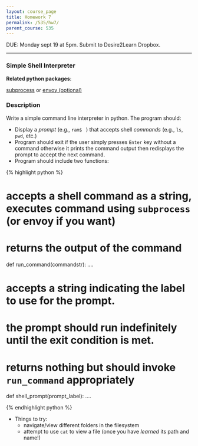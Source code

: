 ```yaml
---
layout: course_page
title: Homework 7
permalink: /535/hw7/
parent_course: 535
---
```


DUE: Monday sept 19 at 5pm. Submit to Desire2Learn Dropbox. 

---

### Simple Shell Interpreter

**Related python packages**: 
	
[subprocess](https://docs.python.org/2/library/subprocess.html) or [envoy (optional)](https://pypi.python.org/pypi/envoy)

### Description
Write a simple command line interpreter in python. The program should:
	
- Display a *prompt* (e.g., ```ram$ ``` ) that accepts shell *commands* (e.g., ```ls```, ```pwd```, etc.)
- Program should exit if the user simply presses ```Enter``` key without a command otherwise it prints the command output then redisplays the prompt to accept the next command.
- Program should include two functions:

{% highlight python %}

#  accepts a shell command as a string, executes command using ```subprocess``` (or envoy if you want)
#  returns the output of the command
def run_command(commandstr):
	.... 

#  accepts a string indicating the label to use for the prompt.
#  the prompt should run indefinitely until the exit condition is met.
#  returns nothing but should invoke ```run_command``` appropriately
def shell_prompt(prompt_label):
    ....

{% endhighlight python %}

- Things to try:
	* navigate/view different folders in the filesystem
	* attempt to use ```cat``` to view a file (once you have *learned* its path and name!)









